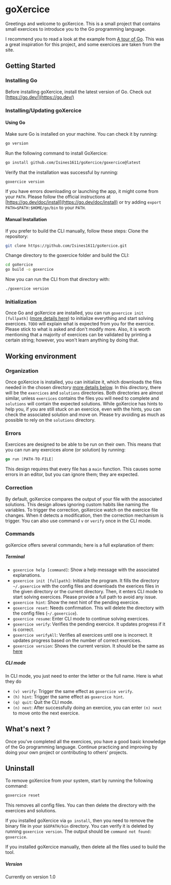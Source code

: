 # goXercice

Greetings and welcome to goXercice. 
This is a small project that contains small exercices to introduce you to the Go programming language.

I recommend you to read a look at the example from [A tour of Go](https://go.dev/tour/welcome/1).
This was a great inspiration for this project, and some exercices are taken from the site. 

## Getting Started

### Installing Go

Before installing goXercice, install the latest version of Go. Check out [https://go.dev/](https://go.dev/)

### Installing/Updating goXercice

#### Using Go

Make sure Go is installed on your machine. You can check it by running:
```bash
go version
```

Run the following command to install GoXercice:
```bash
go install github.com/Isines1611/goXercice/goxercice@latest
```

Verify that the installation was successful by running:
```bash
goxercice version
```

If you have errors downloading or launching the app, it might come from your `PATH`. Please follow the official instructions at [https://go.dev/doc/install](https://go.dev/doc/install) or try adding `export PATH=$PATH:$HOME/go/bin` to your `PATH`.

#### Manual Installation

If you prefer to build the CLI manually, follow these steps:
Clone the repository:
```bash
git clone https://github.com/Isines1611/goXercice.git
```

Change directory to the goxercice folder and build the CLI:
```bash
cd goXercice
go build -o goxercice
```

Now you can run the CLI from that directory with:

```bash
./goxercice version
```

### Initialization

Once Go and goXercice are installed, you can run `goxercice init [fullpath]` ([more details here](#terminal)) to initialize everything and start solving exercices. `TODO` will explain what is expected from you for the exercice. Please stick to what is asked and don't modify more. Also, it is worth mentioning that a majority of exercices can be validated by printing a certain string; however, you won't learn anything by doing that. 

## Working environment

### Organization

Once goXercice is installed, you can initialize it, which downloads the files needed in the chosen directory [more details below](#terminal). In this directory, there will be the `exercices` and `solutions` directories. Both directories are almost similar, unless `exercices` contains the files you will need to complete and `solutions` will contain the expected solutions. While goXercice has hints to help you, if you are still stuck on an exercice, even with the hints, you can check the associated solution and move on. Please try avoiding as much as possible to rely on the `solutions` directory.

### Errors

Exercices are designed to be able to be run on their own. This means that you can run any exercices alone (or solution) by running:

```go
go run [PATH-TO-FILE]
```

This design requires that every file has a `main` function. This causes some errors in an editor, but you can ignore them; they are expected. 

### Correction

By default, goXercice compares the output of your file with the associated solutions. 
This design allows ignoring custom habits like naming the variables. 
To trigger the correction, goXercice watch on the exercice file changes. 
When it detects a modification, then the correction mechanism is trigger.
You can also use command `v` or `verify` once in the CLI mode.

### Commands

goXercice offers several commands; here is a full explanation of them:

##### Terminal

- `goxercice help [command]`: Show a help message with the associated explanations.
- `goxercice init [fullpath]`: Initialize the program. It fills the directory `~/.goxercice` with the config files and downloads the exerices files in the given directory or the current directory. Then, it enters CLI mode to start solving exercices. Please provide a full path to avoid any issue.
- `goxercice hint`: Show the next hint of the pending exercice.
- `goxercice reset`: Needs confirmation. This will delete the directory with the config files (`~/.goxercice`).
- `goxercice resume`: Enter CLI mode to continue solving exercices.
- `goxercice verify`: Verifies the pending exercice. It updates progress if it is correct.
- `goxercice verifyAll`: Verifies all exercices until one is incorrect. It updates progress based on the number of correct exercices.
- `goxercice version`: Shows the current version. It should be the same as [here](#version)

##### CLI mode

In CLI mode, you just need to enter the letter or the full name. Here is what they do

- `(v) verify`: Trigger the same effect as `goxercice verify`.
- `(h) hint`: Trigger the same effect as `goxercice hint`.
- `(q) quit`: Quit the CLI mode.
- `(n) next`: After successfully doing an exercice, you can enter `(n) next` to move onto the next exercice.

## What's next ?

Once you've completed all the exercices, you have a good basic knowledge of the Go programming language. Continue practicing and improving by doing your own project or contributing to others' projects.

## Uninstall 

To remove goXercice from your system, start by running the following command:

```bash
goxercice reset
```

This removes all config files. 
You can then delete the directory with the exercices and solutions.

If you installed goXercice via `go install`, then you need to remove the binary file in your `$GOPATH/bin` directory.
You can verify it is deleted by running `goxercice version`. The output should be `command not found: goxercice`. 

If you installed goXercice manually, then delete all the files used to build the tool.

##### Version
Currently on version 1.0